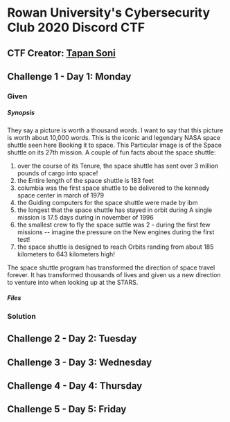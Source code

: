 # Rowan University's Cybersecurity Club 2020 Discord CTF
## CTF Creator: [Tapan Soni](https://github.com/TapanSoni)

## Challenge 1 - Day 1: Monday

### Given

##### Synopsis

They say a picture is worth a thousand words. I want to say that this picture is worth about 10,000 words. This is the iconic and legendary NASA space shuttle seen here Booking it to space. This Particular image is of the Space shuttle on its 27th mission. A couple of fun facts about the space shuttle:

1) over the course of its Tenure, the space shuttle has sent over 3 million pounds of cargo into space!
2) the Entire length of the space shuttle is 183 feet
3) columbia was the first space shuttle to be delivered to the kennedy space center in march of 1979
4) the Guiding computers for the space shuttle were made by ibm
4) the longest that the space shuttle has stayed in orbit during A single mission is 17.5 days during in november of 1996
5) the smallest crew to fly the space suttle was 2 - during the first few missions -- imagine the pressure on the New engines during the first test!
6) the space shuttle is designed to reach Orbits randing from about 185 kilometers to 643 kilometers high!

The space shuttle program has transformed the direction of space travel forever. It has transformed thousands of lives and given us a new direction to venture into when looking up at the STARS.

##### Files



### Solution

## Challenge 2 - Day 2: Tuesday

## Challenge 3 - Day 3: Wednesday

## Challenge 4 - Day 4: Thursday

## Challenge 5 - Day 5: Friday
